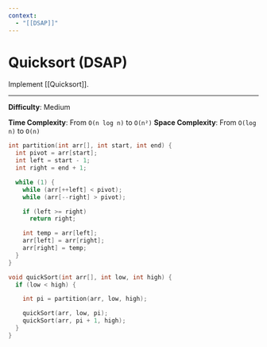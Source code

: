```yaml
---
context:
  - "[[DSAP]]"
---
```


# Quicksort (DSAP)

Implement [[Quicksort]].

---

**Difficulty**: Medium

**Time Complexity**: From `O(n log n)` to `O(n²)`
**Space Complexity**: From `O(log n)` to `O(n)`

```c
int partition(int arr[], int start, int end) {
  int pivot = arr[start];
  int left = start - 1;
  int right = end + 1;

  while (1) {
    while (arr[++left] < pivot);
    while (arr[--right] > pivot);

    if (left >= right)
      return right;

    int temp = arr[left];
    arr[left] = arr[right];
    arr[right] = temp;
  }
}

void quickSort(int arr[], int low, int high) {
  if (low < high) {

    int pi = partition(arr, low, high);

    quickSort(arr, low, pi);
    quickSort(arr, pi + 1, high);
  }
}
```
